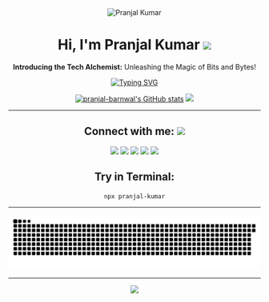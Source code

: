 <div align="center">
<img src="https://github.com/pranjal-barnwal/pranjal-barnwal/assets/71400605/3cb380d0-43a3-44c1-8476-7789d4f07194" alt="Pranjal Kumar">
<br>
<h1>Hi, I'm Pranjal Kumar  
<img src="https://github.com/askmoneymatters/.github/assets/71400605/718289e6-b71e-4c01-8fb0-66a5242029ff" width="70"></h1>
<p align="center"><b>Introducing the Tech Alchemist:</b> Unleashing the Magic of Bits and Bytes!</p>

<!-- Typing Effect -->
[![Typing SVG](https://readme-typing-svg.herokuapp.com?color=8ccf72&center=true&lines=App+Developer;Web+Developer;Competitive+Programmer;Tech+Alchemist;Open+Source+Developer;Finance+Geek;Machine-Learning+Enthusiast)](https://shareit.pics/0Y6XCT)


<!-- Stats -->
<a href="http://www.github.com/pranjal-barnwal"><img src="https://github-readme-stats.vercel.app/api?username=pranjal-barnwal&show_icons=true&hide=&count_private=true&title_color=8ccf72&text_color=ffffff&icon_color=8cd073&bg_color=000000&hide_border=true&show_icons=true" alt="pranjal-barnwal's GitHub stats" /></a>
<a href="http://www.github.com/pranjal-barnwal"><img src="https://github-readme-streak-stats.herokuapp.com/?user=pranjal-barnwal&stroke=ffffff&background=000000&ring=8ccf72&fire=fa8b00&currStreakNum=ffffff&currStreakLabel=8cd073&sideNums=ffffff&sideLabels=ffffff&dates=ffffff&hide_border=true" /></a>

<hr>

<h2 align="center">Connect with me: <img src="https://media.giphy.com/media/mGcNjsfWAjY5AEZNw6/giphy.gif" width="60"></h2>
<p align="center">
<a href="https://www.linkedin.com/in/pranjal-barnwal"><img src="https://img.shields.io/badge/-Pranjal_Kumar-blue?style=flat-square&logo=Linkedin&logoColor=white&link=https://www.linkedin.com/in/pranjal-barnwal/" /></a>
<a href="mailto:pranjalbarn@gmail.com"><img src="https://img.shields.io/badge/-pranjalbarn@gmail.com-eb493b?style=flat-square&logo=Gmail&logoColor=white&link=mailto:itselfpranjalkr@gmail.com" /></a>
<a href="https://twitter.com/pranjalBarnwal_"><img src="https://img.shields.io/badge/-pranjalBarnwal__-219df3?style=flat-square&logo=twitter&logoColor=white&link=https://twitter.com/pranjalBarnwal_" /></a>
<a href="https://www.figma.com/@pranjal_barnwal"><img src="https://img.shields.io/badge/-pranjal__barnwal_-09c47c?style=flat-square&logo=figma&logoColor=white&link=https://www.figma.com/@pranjal_barnwal" /></a>
<a href="https://instagram.com/pranjal____barnwal"><img src="https://img.shields.io/badge/-pranjal__barnwal_-fd7880?style=flat-square&logo=instagram&logoColor=white&link=https://instagram.com/pranjal__barnwal" /></a>
</p>
<be>


<h2 align="center">Try in Terminal:</h2>

```bash
npx pranjal-kumar
```


<hr>

<img src="https://github.com/pranjal-barnwal/pranjal-barnwal/blob/output/github-contribution-grid-snake.svg" alt="Snake Animation">

<hr/>

[![](https://visitcount.itsvg.in/api?id=pranjal-barnwal&label=Profile%20Views&color=3&icon=5&pretty=true)](https://github.com/pranjal-barnwal)
</div>

